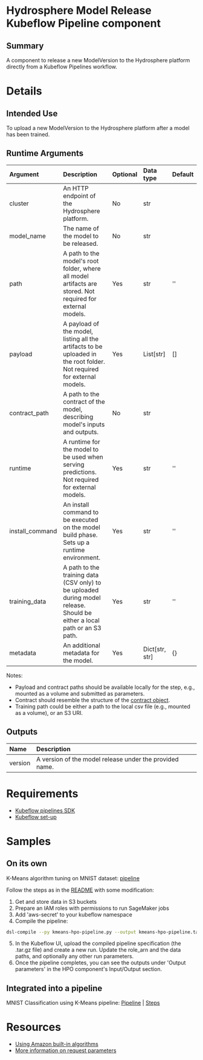 # Hydrosphere Model Release Kubeflow Pipeline component

## Summary

A component to release a new ModelVersion to the Hydrosphere platform directly from a Kubeflow Pipelines workflow.

# Details

## Intended Use

To upload a new ModelVersion to the Hydrosphere platform after a model has been trained.

## Runtime Arguments
    
Argument | Description | Optional | Data type | Default |
:------- | :---------- | :------- | :-------- | :------ |
cluster | An HTTP endpoint of the Hydrosphere platform. | No | str | |
model_name | The name of the model to be released. | No | str | |
path | A path to the model's root folder, where all model artifacts are stored. Not required for external models. | Yes | str | '' |
payload | A payload of the model, listing all the artifacts to be uploaded in the root folder. Not required for external models. | Yes | List[str] | [] | 
contract_path | A path to the contract of the model, describing model's inputs and outputs. | No | str | |
runtime | A runtime for the model to be used when serving predictions. Not required for external models. | Yes | str | '' |
install_command | An install command to be executed on the model build phase. Sets up a runtime environment. | Yes | str | '' |
training_data | A path to the training data (CSV only) to be uploaded during model release. Should be either a local path or an S3 path. | Yes | str | '' |
metadata | An additional metadata for the model. | Yes | Dict[str, str] | {} |

Notes:
* Payload and contract paths should be available locally for the step, e.g., mounted as a volume and submitted as parameters. 
* Contract should resemble the structure of the [contract object](https://hydrosphere.io/serving-docs/latest/how-to/write-definitions.html#contract-object).  
* Training path could be either a path to the local csv file (e.g., mounted as a volume), or an S3 URI.

## Outputs

Name | Description |
:--- | :---------- |
version | A version of the model release under the provided name. |

# Requirements
* [Kubeflow pipelines SDK](https://www.kubeflow.org/docs/pipelines/sdk/install-sdk/)
* [Kubeflow set-up](https://www.kubeflow.org/docs/aws/deploy/install-kubeflow/)

# Samples
## On its own
K-Means algorithm tuning on MNIST dataset: [pipeline](https://github.com/kubeflow/pipelines/blob/master/samples/contrib/aws-samples/mnist-kmeans-sagemaker/kmeans-hpo-pipeline.py)

Follow the steps as in the [README](https://github.com/kubeflow/pipelines/blob/master/samples/contrib/aws-samples/mnist-kmeans-sagemaker/README.md) with some modification:
1. Get and store data in S3 buckets
2. Prepare an IAM roles with permissions to run SageMaker jobs
3. Add 'aws-secret' to your kubeflow namespace
4. Compile the pipeline:
```bash
dsl-compile --py kmeans-hpo-pipeline.py --output kmeans-hpo-pipeline.tar.gz
```
5. In the Kubeflow UI, upload the compiled pipeline specification (the .tar.gz file) and create a new run. Update the role_arn and the data paths, and optionally any other run parameters.
6. Once the pipeline completes, you can see the outputs under 'Output parameters' in the HPO component's Input/Output section.

## Integrated into a pipeline
MNIST Classification using K-Means pipeline: [Pipeline](https://github.com/kubeflow/pipelines/blob/master/samples/contrib/aws-samples/mnist-kmeans-sagemaker/mnist-classification-pipeline.py) | [Steps](https://github.com/kubeflow/pipelines/blob/master/samples/contrib/aws-samples/mnist-kmeans-sagemaker/README.md)

# Resources
* [Using Amazon built-in algorithms](https://docs.aws.amazon.com/sagemaker/latest/dg/sagemaker-algo-docker-registry-paths.html)
* [More information on request parameters](https://github.com/awsdocs/amazon-sagemaker-developer-guide/blob/master/doc_source/API_CreateHyperParameterTuningJob.md#request-parameters)

